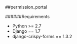 ##permission_portal

######Requirements

- Python >= 2.7
- Django == 1.7
- django-crispy-forms == 1.3.2
